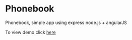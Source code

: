 ﻿<h1>Phonebook</h1>

Phonebook, simple app using express node.js + angularJS

To view demo click <a href="https://phonebook-sari-gamzu.c9users.io">here</a>


